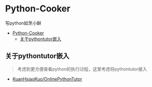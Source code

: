 # Python-Cooker

写python如烹小鲜

<!--ts-->
* [Python-Cooker](#python-cooker)
   * [关于pythontutor嵌入](#关于pythontutor嵌入)

<!-- Created by https://github.com/ekalinin/github-markdown-toc -->
<!-- Added by: runner, at: Wed Jul 20 03:35:03 UTC 2022 -->

<!--te-->

## 关于pythontutor嵌入

> 考虑到更方便查看python的执行过程，这里考虑将pythontutor接入

- [KuanHsiaoKuo/OnlinePythonTutor](https://github.com/KuanHsiaoKuo/OnlinePythonTutor)